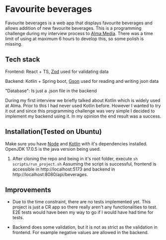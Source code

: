 # Favourite beverages
Favourite beverages is a web app that displays favourite beverages and allows addition of new favourite beverages. This is a programming challenge during my interview process to [Alma Media](https://www.almamedia.fi/). There was a time limit of using at maximum 6 hours to develop this, so some polish is missing.


## Tech stack
Frontend: React + TS, [Zod](https://zod.dev/) used for validating data

Backend: Kotlin + Spring boot, [Gson](https://github.com/google/gson) used for reading and writing json data

"Database": Is just a .json file in the backend

During my first interview we briefly talked about Kotlin which is widely used at Alma. Prior to this I had never used Kotlin before. However I wanted to try it out and since this programming challenge was very simple I decided to implement my backend using it. In my opinion the end result was a success.

## Installation(Tested on Ubuntu)

Make sure you have [Node](https://nodejs.org/en/) and [Kotlin](https://kotlinlang.org/) with it's dependencies installed. OpenJDK 17.0.5 is the java version being used.

1. After cloning the repo and being in it's root folder, execute `sh scripts/run_project.sh`  Assuming the script is successful, frontend is accessible in http://localhost:5173 and backend in http://localhost:8080/api/beverages.

## Improvements

- Due to the time constraint, there are no tests implemented yet. This project is just a CR app so there really aren't any functionalities to test. E2E tests would have been my way to go if I would have had time for tests.

- Backend does some validation, but it is not as strict as the validation in frontend. For example negative values are allowed in the backend.